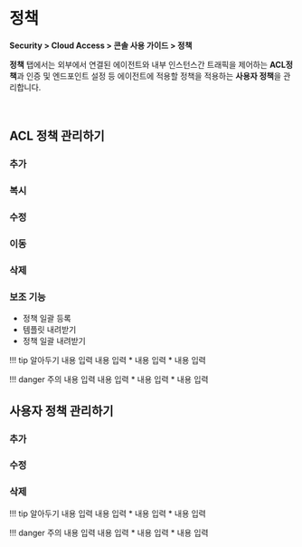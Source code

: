 # 정책

**Security > Cloud Access > 콘솔 사용 가이드 > 정책**

**정책** 탭에서는 외부에서 연결된 에이전트와 내부 인스턴스간 트래픽을 제어하는 **ACL정책**과 인증 및 엔드포인트 설정 등 에이전트에 적용할 정책을 적용하는 **사용자 정책**을 관리합니다.

<br>

## ACL 정책 관리하기

### 추가


### 복시


### 수정


### 이동


### 삭제


### 보조 기능

* 정책 일괄 등록
* 템플릿 내려받기
* 정책 일괄 내려받기


!!! tip 알아두기
    내용 입력
    내용 입력
    * 내용 입력
    * 내용 입력

!!! danger 주의
    내용 입력
    내용 입력
    * 내용 입력
    * 내용 입력


## 사용자 정책 관리하기


### 추가


### 수정


### 삭제


!!! tip 알아두기
    내용 입력
    내용 입력
    * 내용 입력
    * 내용 입력

!!! danger 주의
    내용 입력
    내용 입력
    * 내용 입력
    * 내용 입력

